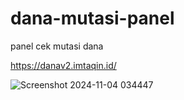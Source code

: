 # dana-mutasi-panel
panel cek mutasi dana

https://danav2.imtaqin.id/


![Screenshot 2024-11-04 034447](https://github.com/user-attachments/assets/c07133ef-b22e-4b19-95fd-4e152bd9ff2e)

